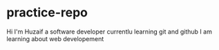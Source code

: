# practice-repo
Hi I'm Huzaif a software developer currentlu learning git and github
I am learning about web developement

